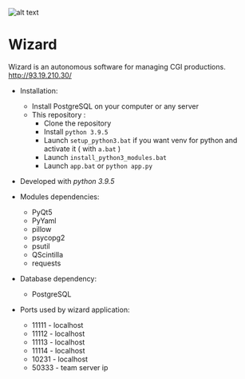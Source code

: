 ![alt text](http://93.19.210.30/Documentation/build/html/_images/wizard_icon.png)

# Wizard

Wizard is an autonomous software for managing CGI productions.
http://93.19.210.30/

* Installation:
	* Install PostgreSQL on your computer or any server
	* This repository :
		* Clone the repository
		* Install `python 3.9.5`
		* Launch `setup_python3.bat` if you want venv for python and activate it ( with `a.bat` )
		* Launch `install_python3_modules.bat`
		* Launch `app.bat` or `python app.py`

* Developed with _python 3.9.5_

* Modules dependencies:
	* PyQt5
	* PyYaml
	* pillow
	* psycopg2
	* psutil
	* QScintilla
	* requests

* Database dependency:
	* PostgreSQL

* Ports used by wizard application:
	* 11111 - localhost
	* 11112 - localhost
	* 11113 - localhost
	* 11114 - localhost
	* 10231 - localhost
	* 50333 - team server ip
